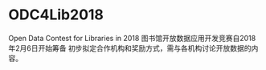 # ODC4Lib2018
Open Data Contest for Libraries in 2018
图书馆开放数据应用开发竞赛自2018年2月6日开始筹备
初步拟定合作机构和奖励方式，需与各机构讨论开放数据的内容。
